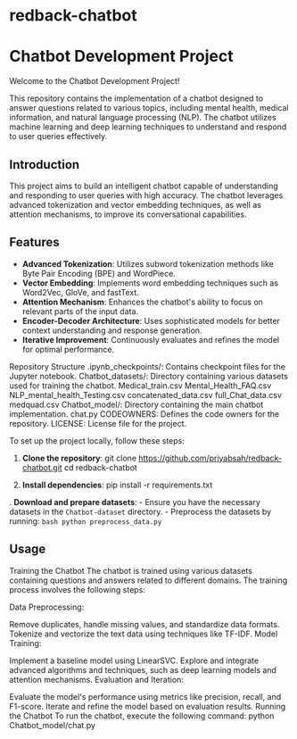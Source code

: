 # redback-chatbot

# Chatbot Development Project

Welcome to the Chatbot Development Project!

This repository contains the implementation of a chatbot designed to answer questions related to various topics, including mental health, medical information, and natural language processing (NLP). The chatbot utilizes machine learning and deep learning techniques to understand and respond to user queries effectively.

## Introduction

This project aims to build an intelligent chatbot capable of understanding and responding to user queries with high accuracy. The chatbot leverages advanced tokenization and vector embedding techniques, as well as attention mechanisms, to improve its conversational capabilities.

## Features

- **Advanced Tokenization**: Utilizes subword tokenization methods like Byte Pair Encoding (BPE) and WordPiece.
- **Vector Embedding**: Implements word embedding techniques such as Word2Vec, GloVe, and fastText.
- **Attention Mechanism**: Enhances the chatbot's ability to focus on relevant parts of the input data.
- **Encoder-Decoder Architecture**: Uses sophisticated models for better context understanding and response generation.
- **Iterative Improvement**: Continuously evaluates and refines the model for optimal performance.

Repository Structure
.ipynb_checkpoints/: Contains checkpoint files for the Jupyter notebook.
Chatbot_datasets/: Directory containing various datasets used for training the chatbot.
Medical_train.csv
Mental_Health_FAQ.csv
NLP_mental_health_Testing.csv
concatenated_data.csv
full_Chat_data.csv
medquad.csv
Chatbot_model/: Directory containing the main chatbot implementation.
chat.py
CODEOWNERS: Defines the code owners for the repository.
LICENSE: License file for the project.

To set up the project locally, follow these steps:

1. **Clone the repository**:
   git clone https://github.com/priyabsah/redback-chatbot.git
cd redback-chatbot


2. **Install dependencies**:
    pip install -r requirements.txt


. **Download and prepare datasets**:
    - Ensure you have the necessary datasets in the `Chatbot-dataset` directory.
    - Preprocess the datasets by running:
      ```bash
      python preprocess_data.py
      ```

## Usage

Training the Chatbot
The chatbot is trained using various datasets containing questions and answers related to different domains. The training process involves the following steps:

Data Preprocessing:

Remove duplicates, handle missing values, and standardize data formats.
Tokenize and vectorize the text data using techniques like TF-IDF.
Model Training:

Implement a baseline model using LinearSVC.
Explore and integrate advanced algorithms and techniques, such as deep learning models and attention mechanisms.
Evaluation and Iteration:

Evaluate the model's performance using metrics like precision, recall, and F1-score.
Iterate and refine the model based on evaluation results.
Running the Chatbot
To run the chatbot, execute the following command:
python Chatbot_model/chat.py
